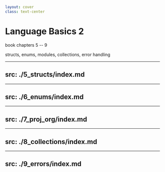 ```yaml
layout: cover
class: text-center
```

# Language Basics 2

book chapters 5 -- 9

structs, enums, modules, collections, error handling

<Nr />

---
src: ./5_structs/index.md
---

---
src: ./6_enums/index.md
---

---
src: ./7_proj_org/index.md
---

---
src: ./8_collections/index.md
---

---
src: ./9_errors/index.md
---
